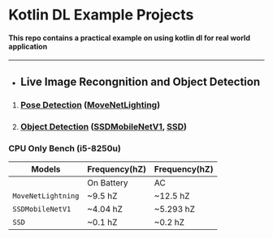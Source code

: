 # Kotlin DL Example Projects

#### This repo contains a practical example on using kotlin dl for real world application

---

- ## Live Image Recongnition and Object Detection

1. ### [Pose Detection][1] ([MoveNetLighting][2])

[1]:src/main/kotlin/live_image_recognition_and_object_detection/pose_detection

[2]:src/main/kotlin/live_image_recognition_and_object_detection/pose_detection/MoveNetLighting.kt

2. ### [Object Detection][3] ([SSDMobileNetV1][4], [SSD][5])

   [3]:src/main/kotlin/live_image_recognition_and_object_detection/object_detection

   [4]:src/main/kotlin/live_image_recognition_and_object_detection/object_detection/SSDMobileNetV1.kt

   [5]:src/main/kotlin/live_image_recognition_and_object_detection/object_detection/SSD.kt

### CPU Only Bench (i5-8250u)


| Models             | Frequency(hZ) | Frequency(hZ) |       
|--------------------|---------------|---------------|
|                    | On Battery    | AC            |
| `MoveNetLightning` | ~9.5 hZ       | ~12.5 hZ      |
| `SSDMobileNetV1`   | ~4.04 hZ      | ~5.293 hZ     |
 | `SSD`              | ~0.1 hZ       | ~0.2 hZ       |
 
